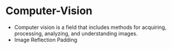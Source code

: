Computer-Vision
===============

* Computer vision is a field that includes methods for acquiring, processing, analyzing, and understanding images.
* Image Reflection Padding
